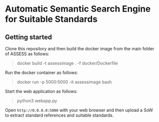 # Automatic Semantic Search Engine for Suitable Standards 

## Getting started

Clone this repository and then build the docker image from the main folder of ASSESS as follows:

> docker build -t assessimage . -f docker/Dockerfile

Run the docker container as follows:

> docker run -p 5000:5000 -it assessimage bash

Start the web application as follows:

> python3 webapp.py

Open `http://0.0.0.0:5000` with your web browser and then upload a SoW to extract standard references and suitable standards.
